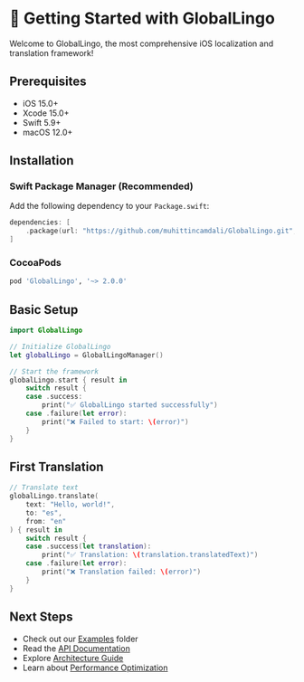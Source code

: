 # 🚀 Getting Started with GlobalLingo

Welcome to GlobalLingo, the most comprehensive iOS localization and translation framework!

## Prerequisites

- iOS 15.0+
- Xcode 15.0+
- Swift 5.9+
- macOS 12.0+

## Installation

### Swift Package Manager (Recommended)

Add the following dependency to your `Package.swift`:

```swift
dependencies: [
    .package(url: "https://github.com/muhittincamdali/GlobalLingo.git", from: "2.0.0")
]
```

### CocoaPods
```ruby
pod 'GlobalLingo', '~> 2.0.0'
```

## Basic Setup

```swift
import GlobalLingo

// Initialize GlobalLingo
let globalLingo = GlobalLingoManager()

// Start the framework
globalLingo.start { result in
    switch result {
    case .success:
        print("✅ GlobalLingo started successfully")
    case .failure(let error):
        print("❌ Failed to start: \(error)")
    }
}
```

## First Translation

```swift
// Translate text
globalLingo.translate(
    text: "Hello, world!",
    to: "es",
    from: "en"
) { result in
    switch result {
    case .success(let translation):
        print("✅ Translation: \(translation.translatedText)")
    case .failure(let error):
        print("❌ Translation failed: \(error)")
    }
}
```

## Next Steps

- Check out our [Examples](../Examples/) folder
- Read the [API Documentation](API.md)
- Explore [Architecture Guide](Architecture.md)
- Learn about [Performance Optimization](Performance.md)
